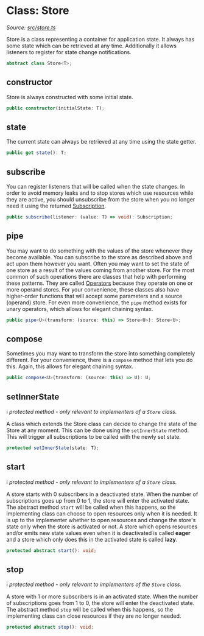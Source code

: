 # Class: Store

*Source: [src/store.ts](../src/store.ts)*

Store is a class representing a container for application state.
It always has some state which can be retrieved at any time.
Additionally it allows listeners to register for state change notifications.

```typescript
abstract class Store<T>;
```

## constructor

Store is always constructed with some initial state.

```typescript
public constructor(initialState: T);
```

## state

The current state can always be retrieved at any time using the state getter.

```typescript
public get state(): T;
```

## subscribe

You can register listeners that will be called when the state changes.
In order to avoid memory leaks and to stop stores which use resources while they are active, you should unsubscribe from the store when you no longer need it using the returned [Subscription](subscription.md).

```typescript
public subscribe(listener: (value: T) => void): Subscription;
```

## pipe

You may want to do something with the values of the store whenever they become available.
You can subscribe to the store as described above and act upon them however you want.
Often you may want to set the state of one store as a result of the values coming from another store.
For the most common of such operations there are classes that help with performing these patterns.
They are called [Operators](operators.md) because they operate on one or more operand stores.
For your convenience, these classes also have higher-order functions that will accept some parameters and a source (operand) store.
For even more convenience, the `pipe` method exists for unary operators, which allows for elegant chaining syntax.

```typescript
public pipe<U>(transform: (source: this) => Store<U>): Store<U>;
```

## compose

Sometimes you may want to transform the store into something completely different.
For your convenience, there is a `compose` method that lets you do this.
Again, this allows for elegant chaining syntax.

```typescript
public compose<U>(transform: (source: this) => U): U;
```

## setInnerState

ℹ️ *protected method - only relevant to implementers of a `Store` class.*

A class which extends the Store class can decide to change the state of the Store at any moment.
This can be done using the `setInnerState` method.
This will trigger all subscriptions to be called with the newly set state.

```typescript
protected setInnerState(state: T);
```

## start

ℹ️ *protected method - only relevant to implementers of a `Store` class.*

A store starts with 0 subscribers in a deactivated state.
When the number of subscriptions goes up from 0 to 1, the store will enter the activated state.
The abstract method `start` will be called when this happens, so the implementing class can choose to open resources only when it is needed.
It is up to the implementer whether to open resources and change the store's state only when the store is activated or not.
A store which opens resources and/or emits new state values even when it is deactivated is called **eager** and a store which only does this in the activated state is called **lazy**.

```typescript
protected abstract start(): void;
```

## stop

ℹ️ *protected method - only relevant to implementers of the `Store` class.*

A store with 1 or more subscribers is in an activated state.
When the number of subscriptions goes from 1 to 0, the store will enter the deactivated state.
The abstract method `stop` will be called when this happens, so the implementing class can close resources if they are no longer needed.

```typescript
protected abstract stop(): void;
```
